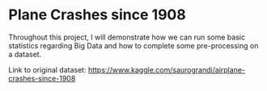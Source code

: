 # Plane Crashes since 1908
Throughout this project, I will demonstrate how we can run some basic statistics regarding Big Data and how to complete some pre-processing on a dataset.

Link to original dataset: https://www.kaggle.com/saurograndi/airplane-crashes-since-1908
